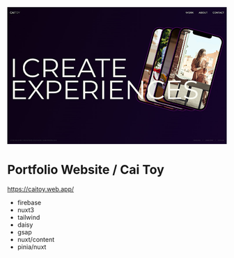 <img src='./project/caitoy-web.jpg' />

# Portfolio Website / Cai Toy

https://caitoy.web.app/

-   firebase
-   nuxt3
-   tailwind
-   daisy
-   gsap
-   nuxt/content
-   pinia/nuxt
